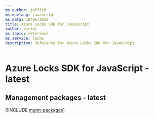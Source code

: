 ```yaml
---
ms.author: jeffish
ms.devlang: javascript
ms.data: 10/06/2022
title: Azure Locks SDK for JavaScript
author: xirzec
ms.topic: reference
ms.service: locks
description: Reference for Azure Locks SDK for JavaScript
---
```

# Azure Locks SDK for JavaScript - latest

## Management packages - latest
[!INCLUDE [mgmt-packages](locks-mgmt-index.md)]